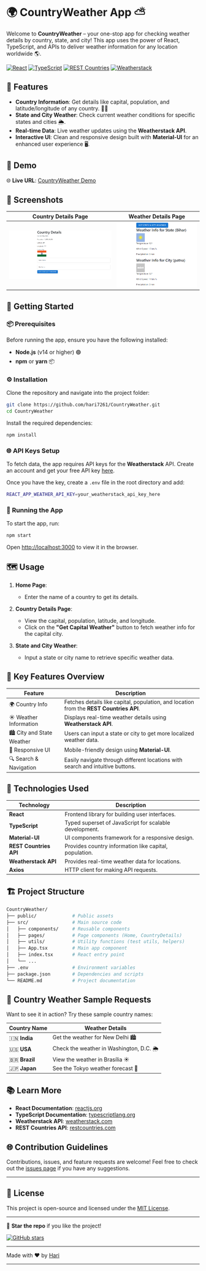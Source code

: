 # 🌍 CountryWeather App ⛅

Welcome to **CountryWeather** – your one-stop app for checking weather details by country, state, and city! This app uses the power of React, TypeScript, and APIs to deliver weather information for any location worldwide 🌎.

[![React](https://img.shields.io/badge/React-17.0.2-blue)](https://reactjs.org/) [![TypeScript](https://img.shields.io/badge/TypeScript-4.5-blue)](https://www.typescriptlang.org/) [![REST Countries](https://img.shields.io/badge/REST%20Countries-API-green)](https://restcountries.com/) [![Weatherstack](https://img.shields.io/badge/Weatherstack-API-orange)](https://weatherstack.com/)

## 🌟 Features

- **Country Information**: Get details like capital, population, and latitude/longitude of any country. 🏳️‍🌈
- **State and City Weather**: Check current weather conditions for specific states and cities 🌦️.
- **Real-time Data**: Live weather updates using the **Weatherstack API**.
- **Interactive UI**: Clean and responsive design built with **Material-UI** for an enhanced user experience 🖥️.

## 🚀 Demo

🌐 **Live URL**: [CountryWeather Demo](https://weather-view-sigma.vercel.app/)

## 📸 Screenshots

| Country Details Page | Weather Details Page | 
| :------------------: | :------------------: |
| ![Country](https://github.com/hari7261/CountryWeather/blob/main/github/Screenshot%202024-10-12%20153204.png) | ![Weather](https://github.com/hari7261/CountryWeather/blob/main/github/Screenshot%202024-10-12%20153242.png) |

## 🏁 Getting Started

### 📦 Prerequisites

Before running the app, ensure you have the following installed:

- **Node.js** (v14 or higher) 🟢
- **npm** or **yarn** 📦

### ⚙️ Installation

Clone the repository and navigate into the project folder:

```bash
git clone https://github.com/hari7261/CountryWeather.git
cd CountryWeather
```

Install the required dependencies:

```bash
npm install
```

### 🌐 API Keys Setup

To fetch data, the app requires API keys for the **Weatherstack** API. Create an account and get your free API key [here](https://weatherstack.com/).

Once you have the key, create a `.env` file in the root directory and add:

```bash
REACT_APP_WEATHER_API_KEY=your_weatherstack_api_key_here
```

### 🚴 Running the App

To start the app, run:

```bash
npm start
```

Open [http://localhost:3000](http://localhost:3000) to view it in the browser.

## 🗺️ Usage

1. **Home Page**:
   - Enter the name of a country to get its details.
   
2. **Country Details Page**:
   - View the capital, population, latitude, and longitude.
   - Click on the **"Get Capital Weather"** button to fetch weather info for the capital city.
   
3. **State and City Weather**:
   - Input a state or city name to retrieve specific weather data.

## 🔑 Key Features Overview

| Feature                         | Description                                                                                 |
| -------------------------------- | ------------------------------------------------------------------------------------------- |
| 🌍 Country Info                  | Fetches details like capital, population, and location from the **REST Countries API**.      |
| ☀️ Weather Information           | Displays real-time weather details using **Weatherstack API**.                               |
| 🏙️ City and State Weather        | Users can input a state or city to get more localized weather data.                          |
| 📱 Responsive UI                 | Mobile-friendly design using **Material-UI**.                                                |
| 🔍 Search & Navigation           | Easily navigate through different locations with search and intuitive buttons.               |

## 🔧 Technologies Used

| Technology               | Description                                            |
| ------------------------ | ------------------------------------------------------ |
| **React**                | Frontend library for building user interfaces.          |
| **TypeScript**           | Typed superset of JavaScript for scalable development.  |
| **Material-UI**          | UI components framework for a responsive design.        |
| **REST Countries API**    | Provides country information like capital, population. |
| **Weatherstack API**      | Provides real-time weather data for locations.         |
| **Axios**                | HTTP client for making API requests.                   |

## 🏗️ Project Structure

```bash
CountryWeather/
├── public/             # Public assets
├── src/                # Main source code
│   ├── components/     # Reusable components
│   ├── pages/          # Page components (Home, CountryDetails)
│   ├── utils/          # Utility functions (test utils, helpers)
│   ├── App.tsx         # Main app component
│   ├── index.tsx       # React entry point
│   └── ...
├── .env                # Environment variables
├── package.json        # Dependencies and scripts
└── README.md           # Project documentation
```

## 🌈 Country Weather Sample Requests

Want to see it in action? Try these sample country names:

| Country Name  | Weather Details |
| ------------- | --------------- |
| 🇮🇳 **India**  | Get the weather for New Delhi 🏙️ |
| 🇺🇸 **USA**    | Check the weather in Washington, D.C. 🌦️ |
| 🇧🇷 **Brazil** | View the weather in Brasília ☀️  |
| 🇯🇵 **Japan**  | See the Tokyo weather forecast 🌸 |

## 📚 Learn More

- **React Documentation**: [reactjs.org](https://reactjs.org/)
- **TypeScript Documentation**: [typescriptlang.org](https://www.typescriptlang.org/)
- **Weatherstack API**: [weatherstack.com](https://weatherstack.com/)
- **REST Countries API**: [restcountries.com](https://restcountries.com/)

## 🌐 Contribution Guidelines

Contributions, issues, and feature requests are welcome! Feel free to check out the [issues page](https://github.com/hari7261/CountryWeather/issues) if you have any suggestions.

---

## 📄 License

This project is open-source and licensed under the [MIT License](LICENSE).

---

🌟 **Star the repo** if you like the project!

[![GitHub stars](https://img.shields.io/github/stars/hari7261/CountryWeather?style=social)](https://github.com/hari7261/CountryWeather/stargazers)

---

Made with ❤️ by [Hari](https://github.com/hari7261)

---
